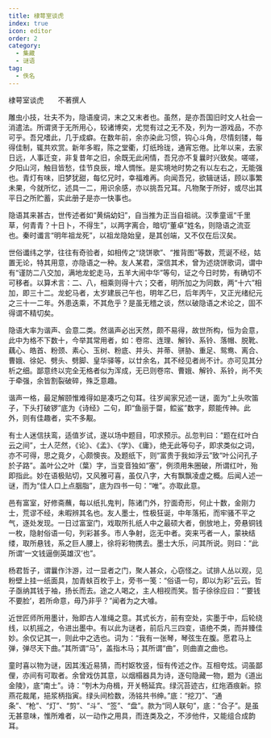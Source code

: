 ```yaml
---
title: 棣萼室谈虎
index: true
icon: editor
order: 2
category:
  - 集藏
  - 谜语
tag:
  - 佚名
---
```


棣萼室谈虎　　不著撰人  

雕虫小技，壮夫不为，隐语廋词，末之又末者也。虽然，是亦吾国旧时文人社会一消遣法。所谓贤于无所用心，较诸博奕，尤觉有过之无不及，列为一游戏品，不亦可乎。吾兄嗜此，几于成癖。在数年前，余亦染此习惯，钩心斗角，尽情刻镂，每得佳制，辄共欢赏。新年多暇，陈之堂衢，灯纸玲珑，通宵忘倦。比年以来，去家日远，人事迁变，非复昔年之旧，余既无此闲情，吾兄亦不复曩时兴致矣。嗟嗟，夕阳山河，触目皆愁，佳节良辰，增人惆怅。是实境地时势之有以左右之，无能强也。青灯有味，旧梦犹甜，每忆兄时，幸福难再。向闻吾兄，欲辑谜话，顾以事繁未果，今就所忆，述具一二，用识余感，亦以挑吾兄耳。凡物聚于所好，或尽出其平日之所贮蓄，实此册子是亦一快事也。  

隐语其来甚古，世传述者如“黄绢幼妇”，自当推为正当自祖祧。汉季童谣“千里草，何青青？十日卜，不得生”，以两字离合，暗切“董卓”姓名，则隐语之流亚也。秦时谶言“明年祖龙死”，以祖龙隐始皇，是其创端，又不仅在后汉矣。  

世俗谶纬之学，往往有奇验者，如相传之“烧饼歌”、“推背图”等数，荒诞不经，姑置无论，特其用意，亦隐语之一种。友人某君，深信其术，曾为述烧饼歌词，谓中有“谨防二八交加，满地龙蛇走马，五羊大闹中华”等句，证之今日时势，有确切不可移者。以算术言：二、八，相乘则得十六；交者，明所加之为同数，两“十六”相加，即三十二。龙蛇马者，太岁建辰己午也，明年乙巳，后年丙午，又正光绪纪元之三十一二年。外患迭乘，不其危乎？是虽无稽之谈，然以破隐语之术论之，固不得谓不精切矣。  

隐语大率为谐声、会意二类。然谐声必出天然，颇不易得，故世所构，恒为会意，此中为格不下数十，今举其常用者，如：卷帘、连理、解铃、系铃、落帽、脱靴、藕心、皓首、粉颈、素心、玉树、粉底、并头、并蒂、骈胁、重足、鸳鸯、离合、曹娥、徐妃、劈头、劈脚、皇华驿等，以廿余名，其不经见者尚不计。亦可见其分析之细。鄙意终以完全无格者似为浑成，无已则卷帘、曹娥、解铃、系铃，尚不失于牵强，余皆割裂破碎，殊乏意趣。  

谐声一格，最足解颐惟难得如是凑巧之句耳。往岁闻家兄述一谜，面为“上头吹笛子，下头打破锣”底为《诗经》二句，即“鱼丽于罶，鲿鲨”数字，颇能传神。此外，则有佳趣者，实不多觏。  

有士人迷信扶鸾，适值岁试，遂以场中题目，叩求预示。乩忽判曰：“题在红叶白云之间”，士人茫然，《论》、《孟》、《学》、《庸》，绝无此等句子，即求类似之词，亦不可得，思之竟夕，心颇懊丧。及题纸下，则“富贵于我如浮云”致“叶公问孔子於子路”。盖叶公之叶（葉）字，当变音独如“塞”，例须用朱圈破，所谓红叶，殆即指此。妙在语极贴切，又风雅可喜，虽仅八字，大有飘飘凌虚之概。后闻人述一谜，而为“佳人口上点胭脂”，底为四书一句：“唯”。亦取此意。  

邑有富室，好修斋蘸，每以纸扎鬼判，陈诸门外，狞面奇形，何止十数，金刚力士，荒谬不经，未暇辨其名也。友人墨士，性极狂诞，中年落拓，而牢骚不平之气，逐处发现。一日过富室门，戏取所扎纸人中之最硕大者，倒放地上，旁悬铜钱一枚，隐射俗语一句，列彩甚多。市人争射，迄无中者。突来丐者一人，蒙袂结缕，取所悬钱，系之巨人腰上，徐将彩物携去。墨士大乐，问其所说。则曰：“此所谓‘一文钱逼倒英雄汉’也”。  

杨君哲子，谓曩作汴游，过一显者之门，聚人甚众，心窃怪之。试排人丛以观，见粉壁上挂一纸面具，加青蚨百枚于上，旁书一笺：“俗语一句，即以为彩”云云。哲子亟纳其钱于袖，扬长而去。途之人喝之，主人相视而笑。哲子徐徐应曰：“‘要钱不要脸’，若所命意，毋乃非乎？”闻者为之大噱。  

近世匠师所用墨计，殆即古人准绳之意。其式长方，前有空处，实墨于中，后轮绕线，以机摇之，令进出墨中。有以此为谜者，前后凡三四变，语绝不类，而并臻佳妙。余仅记其一，则此中之选也。词为：“我有一张琴，琴弦生在腹。愿君马上弹，弹尽天下曲。”其所谓“马”，盖指木马；其所谓“曲”，则曲直之曲也。  

童时喜以物为谜，因其浅近易猜，而村妪牧竖，恒有传述之作。互相夸炫。词虽鄙俚，亦间有可取者。余曾戏仿其意，以烟榻器具为诗，逐句隐藏一物，题为《道出金陵》，底“南土”。诗：“刳木为舟楫，开关畅延宾。绿沉苔迹古，红炧酒痕新。掠燕花裁尾，挹浆柄指寅。绿头间检数，汤铭共书绅。”底：“挖刀”、“通条”、“枪”、“灯”、“剪”、“斗”、“签”、“盘”。款为“同人联句”，底：“合子”。是虽无甚意味，惟所难者，以一动作之用具，而连类及之，不涉他件，又能组合成韵耳。  
